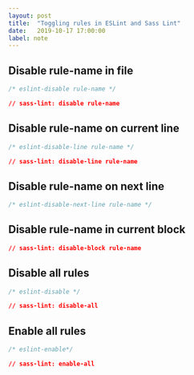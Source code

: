 ```yaml
---
layout: post
title:  "Toggling rules in ESLint and Sass Lint"
date:   2019-10-17 17:00:00
label: note
---
```


## Disable rule-name in file

```js
/* eslint-disable rule-name */
```

```css
// sass-lint: disable rule-name
```


## Disable rule-name on current line

```js
/* eslint-disable-line rule-name */
```

```css
// sass-lint: disable-line rule-name
```

## Disable rule-name on next line

```js
/* eslint-disable-next-line rule-name */
```

## Disable rule-name in current block

```css
// sass-lint: disable-block rule-name
```

## Disable all rules

```js
/* eslint-disable */
```

```css
// sass-lint: disable-all
```

## Enable all rules

```js
/* eslint-enable*/
```

```css
// sass-lint: enable-all
```